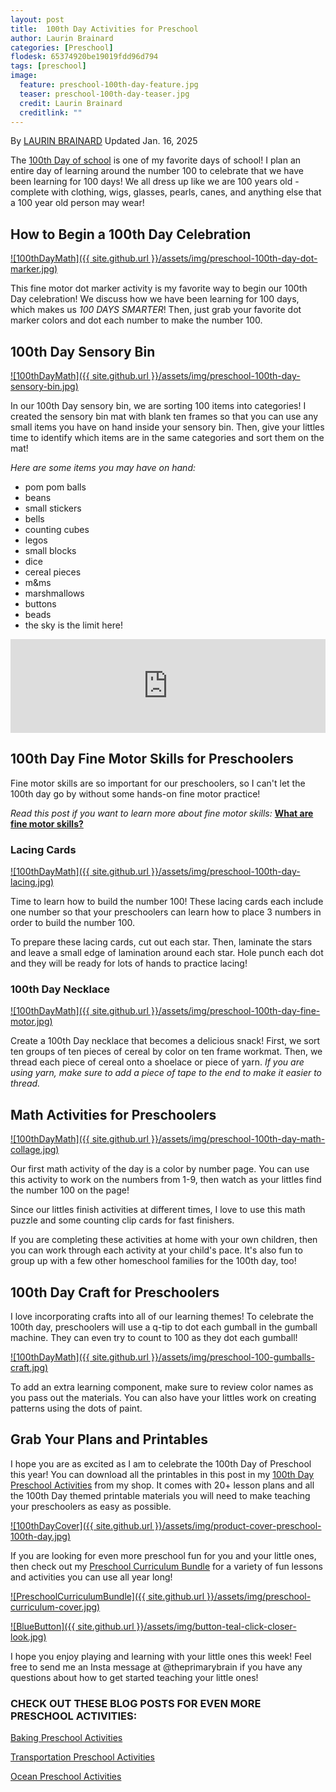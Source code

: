 ```yaml
---
layout: post
title:  100th Day Activities for Preschool
author: Laurin Brainard
categories: [Preschool]
flodesk: 65374920be19019fdd96d794
tags: [preschool]
image:
  feature: preschool-100th-day-feature.jpg
  teaser: preschool-100th-day-teaser.jpg
  credit: Laurin Brainard
  creditlink: ""
---
```

By [LAURIN BRAINARD](https://theprimarybrain.com/menu/about/) Updated Jan. 16, 2025

The [100th Day of school](https://www.teacherspayteachers.com/Product/100th-Day-of-Preschool-Curriculum-and-Lesson-Plans-Toddler-PreK-Activities-12852188?utm_source=PB%20Blog&utm_campaign=100th%20Day%20of%20Preschool%20Activities) is one of my favorite days of school! I plan an entire day of learning around the number 100 to celebrate that we have been learning for 100 days! We all dress up like we are 100 years old - complete with clothing, wigs, glasses, pearls, canes, and anything else that a 100 year old person may wear! 

## How to Begin a 100th Day Celebration

[![100thDayMath]({{ site.github.url }}/assets/img/preschool-100th-day-dot-marker.jpg)](https://www.teacherspayteachers.com/Product/100th-Day-of-Preschool-Curriculum-and-Lesson-Plans-Toddler-PreK-Activities-12852188?utm_source=PB%20Blog&utm_campaign=100th%20Day%20of%20Preschool%20Activities)

This fine motor dot marker activity is my favorite way to begin our 100th Day celebration! We discuss how we have been learning for 100 days, which makes us _100 DAYS SMARTER_! Then, just grab your favorite dot marker colors and dot each number to make the number 100.

## 100th Day Sensory Bin

[![100thDayMath]({{ site.github.url }}/assets/img/preschool-100th-day-sensory-bin.jpg)](https://www.teacherspayteachers.com/Product/100th-Day-of-Preschool-Curriculum-and-Lesson-Plans-Toddler-PreK-Activities-12852188?utm_source=PB%20Blog&utm_campaign=100th%20Day%20of%20Preschool%20Activities)

In our 100th Day sensory bin, we are sorting 100 items into categories! I created the sensory bin mat with blank ten frames so that you can use any small items you have on hand inside your sensory bin. Then, give your littles time to identify which items are in the same categories and sort them on the mat! 

_Here are some items you may have on hand:_
- pom pom balls
- beans
- small stickers
- bells
- counting cubes
- legos
- small blocks
- dice
- cereal pieces
- m&ms 
- marshmallows
- buttons
- beads
- the sky is the limit here!

<iframe title="022 | Celebrate the 100th Day of School" allowtransparency="true" height="150" width="100%" style="border: none; min-width: min(100%, 430px);height:150px;" scrolling="no" data-name="pb-iframe-player" src="https://www.podbean.com/player-v2/?i=h6uv8-17b8753-pb&from=pb6admin&share=1&download=0&rtl=0&fonts=Tahoma&skin=f6f6f6&font-color=000000&logo_link=episode_page&btn-skin=8bbb4e" loading="lazy"></iframe>

## 100th Day Fine Motor Skills for Preschoolers

Fine motor skills are so important for our preschoolers, so I can't let the 100th day go by without some hands-on fine motor practice!

_Read this post if you want to learn more about fine motor skills:_ [**What are fine motor skills?**](https://theprimarybrain.com/fine%20motor%20skills/2024/01/25/What-Are-Fine-Motor-Skills/)

### Lacing Cards

[![100thDayMath]({{ site.github.url }}/assets/img/preschool-100th-day-lacing.jpg)](https://www.teacherspayteachers.com/Product/100th-Day-of-Preschool-Curriculum-and-Lesson-Plans-Toddler-PreK-Activities-12852188?utm_source=PB%20Blog&utm_campaign=100th%20Day%20of%20Preschool%20Activities)

Time to learn how to build the number 100! These lacing cards each include one number so that your preschoolers can learn how to place 3 numbers in order to build the number 100. 

To prepare these lacing cards, cut out each star. Then, laminate the stars and leave a small edge of lamination around each star. Hole punch each dot and they will be ready for lots of hands to practice lacing! 

### 100th Day Necklace

[![100thDayMath]({{ site.github.url }}/assets/img/preschool-100th-day-fine-motor.jpg)](https://www.teacherspayteachers.com/Product/100th-Day-of-Preschool-Curriculum-and-Lesson-Plans-Toddler-PreK-Activities-12852188?utm_source=PB%20Blog&utm_campaign=100th%20Day%20of%20Preschool%20Activities)

Create a 100th Day necklace that becomes a delicious snack! First, we sort ten groups of ten pieces of cereal by color on ten frame workmat. Then, we thread each piece of cereal onto a shoelace or piece of yarn. _If you are using yarn, make sure to add a piece of tape to the end to make it easier to thread._

## Math Activities for Preschoolers

[![100thDayMath]({{ site.github.url }}/assets/img/preschool-100th-day-math-collage.jpg)](https://www.teacherspayteachers.com/Product/100th-Day-of-Preschool-Curriculum-and-Lesson-Plans-Toddler-PreK-Activities-12852188?utm_source=PB%20Blog&utm_campaign=100th%20Day%20of%20Preschool%20Activities)

Our first math activity of the day is a color by number page. You can use this activity to work on the numbers from 1-9, then watch as your littles find the number 100 on the page! 

Since our littles finish activities at different times, I love to use this math puzzle and some counting clip cards for fast finishers. 

If you are completing these activities at home with your own children, then you can work through each activity at your child's pace. It's also fun to group up with a few other homeschool families for the 100th day, too!

## 100th Day Craft for Preschoolers

I love incorporating crafts into all of our learning themes! To celebrate the 100th day, preschoolers will use a q-tip to dot each gumball in the gumball machine. They can even try to count to 100 as they dot each gumball! 

[![100thDayMath]({{ site.github.url }}/assets/img/preschool-100-gumballs-craft.jpg)](https://www.teacherspayteachers.com/Product/100th-Day-of-Preschool-Curriculum-and-Lesson-Plans-Toddler-PreK-Activities-12852188?utm_source=PB%20Blog&utm_campaign=100th%20Day%20of%20Preschool%20Activities)

To add an extra learning component, make sure to review color names as you pass out the materials. You can also have your littles work on creating patterns using the dots of paint. 

## Grab Your Plans and Printables

I hope you are as excited as I am to celebrate the 100th Day of Preschool this year! You can download all the printables in this post in my [100th Day Preschool Activities](https://www.teacherspayteachers.com/Product/100th-Day-of-Preschool-Curriculum-and-Lesson-Plans-Toddler-PreK-Activities-12852188?utm_source=PB%20Blog&utm_campaign=100th%20Day%20of%20Preschool%20Activities) from my shop. It comes with 20+ lesson plans and all the 100th Day themed printable materials you will need to make teaching your preschoolers as easy as possible. 

[![100thDayCover]({{ site.github.url }}/assets/img/product-cover-preschool-100th-day.jpg)](https://www.teacherspayteachers.com/Product/100th-Day-of-Preschool-Curriculum-and-Lesson-Plans-Toddler-PreK-Activities-12852188?utm_source=PB%20Blog&utm_campaign=100th%20Day%20of%20Preschool%20Activities)

If you are looking for even more preschool fun for you and your little ones, then check out my [Preschool Curriculum Bundle](https://www.teacherspayteachers.com/Product/Preschool-Curriculum-and-Lesson-Plans-Pre-K-Classroom-Homeschool-Themes-8371836?utm_source=PB%20Blog&utm_campaign=Transportation%20Preschool%20Blog%20End%20Bundle%20Link) for a variety of fun lessons and activities you can use all year long!

[![PreschoolCurriculumBundle]({{ site.github.url }}/assets/img/preschool-curriculum-cover.jpg)](https://www.teacherspayteachers.com/Product/Preschool-Curriculum-and-Lesson-Plans-Pre-K-Classroom-Homeschool-Themes-8371836?utm_source=PB%20Blog&utm_campaign=Preschool%20Curriculum%20Bundle%20Cover)

[![BlueButton]({{ site.github.url }}/assets/img/button-teal-click-closer-look.jpg)](https://www.teacherspayteachers.com/Product/Preschool-Curriculum-and-Lesson-Plans-Pre-K-Classroom-Homeschool-Themes-8371836?utm_source=PB%20Blog&utm_campaign=Preschool%20Curriculum%20Bundle%20Cover)

I hope you enjoy playing and learning with your little ones this week! Feel free to send me an Insta message at @theprimarybrain if you have any questions about how to get started teaching your little ones!

### CHECK OUT THESE BLOG POSTS FOR EVEN MORE PRESCHOOL ACTIVITIES:

[Baking Preschool Activities](https://theprimarybrain.com/preschool/2023/03/09/Baking-Activities-For-Preschoolers/)

[Transportation Preschool Activities](https://theprimarybrain.com/preschool/2023/07/03/Transportation-Preschool-Theme/)

[Ocean Preschool Activities](https://theprimarybrain.com/preschool/2020/05/31/Ocean-Preschool-Activities/)